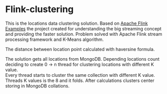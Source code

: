 # Flink-clustering 


This is the locations data clustering solution. Based on [Apache Flink Examples](https://github.com/apache/flink/tree/master/flink-examples) the project created for understanding the big streaming concept and providing the faster solution. Problem solved with Apache Flink stream processing framework and K-Means algorithm.  

The distance between location point calculated with haversine formula.
  
The solution gets all locations from MongoDB. Depending locations count deciding to create 0 &rightarrow; n thread for clustering locations with different K value.  
Every thread starts to cluster the same collection with different K value. Threads K values is the 8 and it folds. After calculations clusters center storing in MongoDB collations.  
